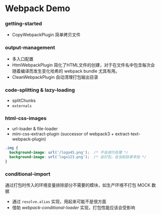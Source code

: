 # Webpack Demo

### getting-started

* CopyWebpackPlugin 简单拷贝文件

### output-management

* 多入口配置
* HtmlWebpackPlugin 简化了HTML文件的创建，对于在文件名中包含每次会随着编译而发生变化哈希的 webpack bundle 尤其有用。
* CleanWebpackPlugin 自动清理打包输出目录


### code-splitting & lazy-loading

* splitChunks
* `externals`


### html-css-images

* url-loader & file-loader
* mini-css-extract-plugin (successor of webpack3 + extract-text-webpack-plugin)

```css
.img {
  background-image: url('/logo45.png');  /* 不会进行处理 */
  background-image: url('logo123.png');  /* 会打包，在当前目录寻找 */
}
```

### conditional-import

通过打包时传入的环境变量排除部分不需要的模块，如生产环境不打包 MOCK 数据

* 通过 `resolve.alias` 实现，用起来可能不是很方面
* 借助 _webpack-conditional-loader_ 实现，打包性能应该会受影响








